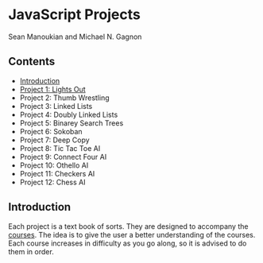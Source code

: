 # JavaScript Projects

Sean Manoukian and Michael N. Gagnon

## Contents

* [Introduction](#intro)
* [Project 1: Lights Out](https://github.com/SeanManoukian/textbookproject1/blob/master/README.md)
* Project 2: Thumb Wrestling
* Project 3: Linked Lists
* Project 4: Doubly Linked Lists
* Project 5: Binarey Search Trees
* Project 6: Sokoban
* Project 7: Deep Copy
* Project 8: Tic Tac Toe AI
* Project 9: Connect Four AI
* Project 10: Othello AI
* Project 11: Checkers AI
* Project 12: Chess AI

## <a name="intro">Introduction</a>

Each project is a text book of sorts. They are designed to accompany the [courses](https://github.com/mikegagnon/js-course). The idea is to give the user a better understanding of the courses. Each course increases in difficulty as you go along, so it is advised to do them in order.


